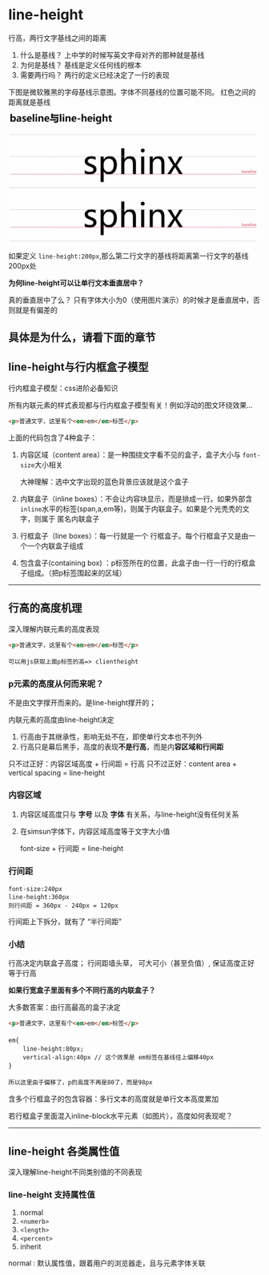 # line-height

行高，两行文字基线之间的距离

1. 什么是基线？ 上中学的时候写英文字母对齐的那种就是基线
2. 为何是基线？ 基线是定义任何线的根本
3. 需要两行吗？ 两行的定义已经决定了一行的表现

下图是微软雅黑的字母基线示意图。字体不同基线的位置可能不同。
红色之间的距离就是基线
![](/assets/image/htmlcss/line_height/baseline与line-height.png)

如果定义 `line-height:200px`,那么第二行文字的基线将距离第一行文字的基线200px处

**为何line-height可以让单行文本垂直居中？**

真的垂直居中了么？
只有字体大小为0（使用图片演示）的时候才是垂直居中，否则就是有偏差的

具体是为什么，请看下面的章节
----------------

## line-height与行内框盒子模型

行内框盒子模型：css进阶必备知识

所有内联元素的样式表现都与行内框盒子模型有关！例如浮动的图文环绕效果...

```html
<p>普通文字，这里有个<em>em</em>标签</p>
```
上面的代码包含了4种盒子：

1. 内容区域（content area）：是一种围绕文字看不见的盒子，盒子大小与 `font-size`大小相关

    大神理解：选中文字出现的蓝色背景应该就是这个盒子
2. 内联盒子（inline boxes）：不会让内容块显示，而是排成一行。如果外部含`inline`水平的标签(span,a,em等)，则属于内联盒子。如果是个光秃秃的文字，则属于 匿名内联盒子

3. 行框盒子（line boxes）：每一行就是一个 行框盒子。每个行框盒子又是由一个一个内联盒子组成

4. 包含盒子(containing box) ：p标签所在的位置，此盒子由一行一行的行框盒子组成。（把p标签围起来的区域）


----

## 行高的高度机理

深入理解内联元素的高度表现
```html
<p>普通文字，这里有个<em>em</em>标签</p>

可以用js获取上面p标签的高=> clientheight
```
### p元素的高度从何而来呢？
不是由文字撑开而来的。是line-height撑开的；

内联元素的高度由line-height决定

1. 行高由于其继承性，影响无处不在，即使单行文本也不列外
2. 行高只是幕后黑手，高度的表现**不是行高**，而是内**容区域和行间距**

只不过正好：内容区域高度 + 行间距 = 行高
只不过正好：content area + vertical spacing = line-height

### 内容区域

1. 内容区域高度只与 **字号** 以及 **字体** 有关系，与line-height没有任何关系
2. 在simsun字体下，内容区域高度等于文字大小值

    font-size + 行间距 = line-height

### 行间距
```csss
font-size:240px
line-height:360px
则行间距 = 360px - 240px = 120px
```

行间距上下拆分，就有了 “半行间距”


### 小结
行高决定内联盒子高度；
行间距墙头草，
可大可小（甚至负值）,
保证高度正好等于行高

**如果行宽盒子里面有多个不同行高的内联盒子？**

大多数答案：由行高最高的盒子决定
```html
<p>普通文字，这里有个<em>em</em>标签</p>

em{
    line-height:80px;
    vertical-align:40px // 这个效果是 em标签在基线往上偏移40px
}

所以这里由于偏移了，p的高度不再是80了，而是98px
```

含多个行框盒子的包含容器：多行文本的高度就是单行文本高度累加


若行框盒子里面混入inline-block水平元素（如图片），高度如何表现呢？

------


## line-height 各类属性值
深入理解line-height不同类别值的不同表现

### line-height 支持属性值

1. normal
2. `<numerb>`
3. `<length>`
4. `<percent>`
5. inherit

normal :
默认属性值，跟着用户的浏览器走，且与元素字体关联


